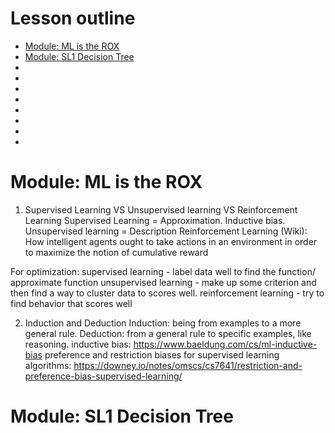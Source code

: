 # Lesson outline
- [Module: ML is the ROX]()
- [Module: SL1 Decision Tree]()
- []()
- []()
- []()
- []()
- []()
- []()
- []()
- []()


# Module: ML is the ROX
1. Supervised Learning VS Unsupervised learning VS Reinforcement Learning
Supervised Learning = Approximation. Inductive bias.
Unsupervised learning = Description
Reinforcement Learning (Wiki): 
How intelligent agents ought to take actions in an environment in order to maximize the notion of cumulative reward

For optimization:
supervised learning - label data well to find the function/ approximate function
unsupervised learning - make up some criterion and then find a way to cluster data to scores well.
reinforcement learning - try to find behavior that scores well

2. Induction and Deduction
Induction: being from examples to a more general rule.
Deduction: from a general rule to specific examples, like reasoning.
inductive bias: 
https://www.baeldung.com/cs/ml-inductive-bias
preference and restriction biases for supervised learning algorithms:
https://downey.io/notes/omscs/cs7641/restriction-and-preference-bias-supervised-learning/

# Module: SL1 Decision Tree

